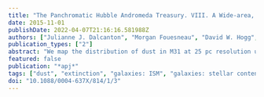 ```yaml
---
title: "The Panchromatic Hubble Andromeda Treasury. VIII. A Wide-area, High-resolution Map of Dust Extinction in M31"
date: 2015-11-01
publishDate: 2022-04-07T21:16:16.581988Z
authors: ["Julianne J. Dalcanton", "Morgan Fouesneau", "David W. Hogg", "Dustin Lang", "Adam K. Leroy", "Karl D. Gordon", "Karin Sandstrom", "Daniel R. Weisz", "Benjamin F. Williams", "Eric F. Bell", "Hui Dong", "Karoline M. Gilbert", "Dimitrios A. Gouliermis", "Puragra Guhathakurta", "Tod R. Lauer", "Andreas Schruba", "Anil C. Seth", "Evan D. Skillman"]
publication_types: ["2"]
abstract: "We map the distribution of dust in M31 at 25 pc resolution using stellar photometry from the Panchromatic Hubble Andromeda Treasury survey. The map is derived with a new technique that models the near-infrared color-magnitude diagram (CMD) of red giant branch (RGB) stars. The model CMDs combine an unreddened foreground of RGB stars with a reddened background population viewed through a log-normal column density distribution of dust. Fits to the model constrain the median extinction, the width of the extinction distribution, and the fraction of reddened stars in each 25 pc cell. The resulting extinction map has a factor of ensuremathgtrsim4 times better resolution than maps of dust emission, while providing a more direct measurement of the dust column. There is superb morphological agreement between the new map and maps of the extinction inferred from dust emission by Draine et al. However, the widely used Draine & Li dust models overpredict the observed extinction by a factor of ensuremath∼2.5, suggesting that M31's true dust mass is lower and that dust grains are significantly more emissive than assumed in Draine et al. The observed factor of ensuremath∼2.5 discrepancy is consistent with similar findings in the Milky Way by the Plank Collaboration et al., but we find a more complex dependence on parameters from the Draine & Li dust models. We also show that the the discrepancy with the Draine et al. map is lowest where the current interstellar radiation field has a harder spectrum than average. We discuss possible improvements to the CMD dust mapping technique, and explore further applications in both M31 and other galaxies."
featured: false
publication: "*apj*"
tags: ["dust", "extinction", "galaxies: ISM", "galaxies: stellar content", "galaxies: structure", "ISM: clouds", "ISM: structure", "Astrophysics - Astrophysics of Galaxies"]
doi: "10.1088/0004-637X/814/1/3"
---
```


